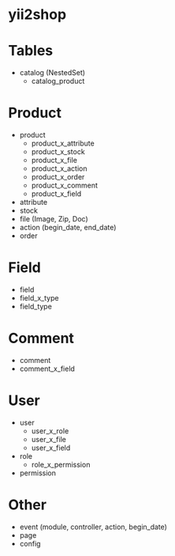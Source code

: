 yii2shop
======

Tables
=====

* catalog (NestedSet)
  * catalog_product

Product
=====

* product
  * product_x_attribute
  * product_x_stock
  * product_x_file
  * product_x_action
  * product_x_order
  * product_x_comment
  * product_x_field
* attribute
* stock
* file (Image, Zip, Doc)
* action (begin_date, end_date)
* order

Field
=====

* field
 * field_x_type
* field_type

Comment
=====

* comment
 * comment_x_field

User
=====

* user
  * user_x_role
  * user_x_file
  * user_x_field
* role
  * role_x_permission
* permission

Other
=====

* event (module, controller, action, begin_date)
* page
* config
